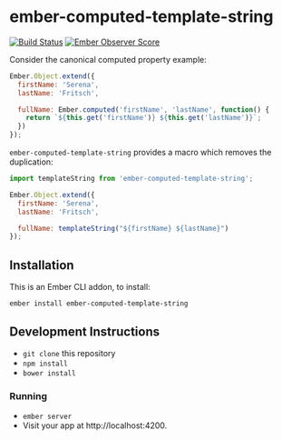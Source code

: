 # ember-computed-template-string

[![Build Status](https://travis-ci.org/intercom/ember-computed-template-string.svg?branch=master)](https://travis-ci.org/intercom/ember-computed-template-string) [![Ember Observer Score](http://emberobserver.com/badges/ember-computed-template-string.svg)](http://emberobserver.com/addons/ember-computed-template-string)

Consider the canonical computed property example:

```js
Ember.Object.extend({
  firstName: 'Serena',
  lastName: 'Fritsch',

  fullName: Ember.computed('firstName', 'lastName', function() {
    return `${this.get('firstName')} ${this.get('lastName')}`;
  })
});
```

`ember-computed-template-string` provides a macro which removes the duplication:

```js
import templateString from 'ember-computed-template-string';

Ember.Object.extend({
  firstName: 'Serena',
  lastName: 'Fritsch',

  fullName: templateString("${firstName} ${lastName}")
});
```

## Installation

This is an Ember CLI addon, to install:

`ember install ember-computed-template-string`

## Development Instructions

* `git clone` this repository
* `npm install`
* `bower install`

### Running

* `ember server`
* Visit your app at http://localhost:4200.
